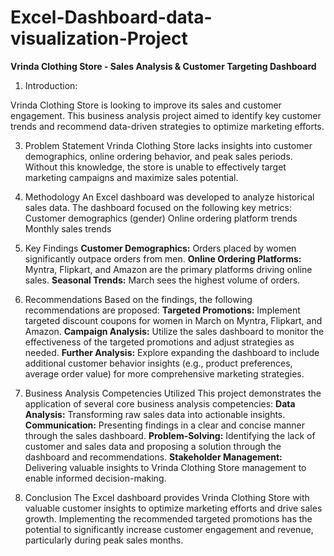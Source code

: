 # Excel-Dashboard-data-visualization-Project


**Vrinda Clothing Store - Sales Analysis & Customer Targeting Dashboard**
1. Introduction:

Vrinda Clothing Store is looking to improve its sales and customer engagement. This business analysis project aimed to identify key customer trends and recommend data-driven strategies to optimize marketing efforts.

3. Problem Statement
Vrinda Clothing Store lacks insights into customer demographics, online ordering behavior, and peak sales periods. Without this knowledge, the store is unable to effectively target marketing campaigns and maximize sales potential.

4. Methodology
An Excel dashboard was developed to analyze historical sales data. The dashboard focused on the following key metrics:
Customer demographics (gender)
Online ordering platform trends
Monthly sales trends

5. Key Findings
**Customer Demographics:** Orders placed by women significantly outpace orders from men.
**Online Ordering Platforms:** Myntra, Flipkart, and Amazon are the primary platforms driving online sales.
**Seasonal Trends:** March sees the highest volume of orders.

6. Recommendations
Based on the findings, the following recommendations are proposed:
**Targeted Promotions:** Implement targeted discount coupons for women in March on Myntra, Flipkart, and Amazon.
**Campaign Analysis:** Utilize the sales dashboard to monitor the effectiveness of the targeted promotions and adjust strategies as needed.
**Further Analysis:** Explore expanding the dashboard to include additional customer behavior insights (e.g., product preferences, average order value) for more comprehensive marketing strategies.

7. Business Analysis Competencies Utilized
This project demonstrates the application of several core business analysis competencies:
**Data Analysis:** Transforming raw sales data into actionable insights.
**Communication:** Presenting findings in a clear and concise manner through the sales dashboard.
**Problem-Solving:** Identifying the lack of customer and sales data and proposing a solution through the dashboard and recommendations.
**Stakeholder Management:** Delivering valuable insights to Vrinda Clothing Store management to enable informed decision-making.

8. Conclusion
The Excel dashboard provides Vrinda Clothing Store with valuable customer insights to optimize marketing efforts and drive sales growth. Implementing the recommended targeted promotions has the potential to significantly increase customer engagement and revenue, particularly during peak sales months.
